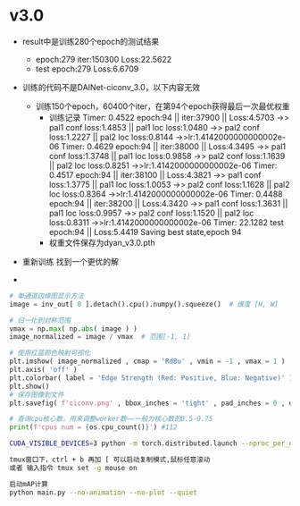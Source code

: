 # v3.0
- result中是训练280个epoch的测试结果
  - epoch:279 iter:150300 Loss:22.5622
  - test epoch:279 Loss:6.6709

- 训练的代码不是DAINet-ciconv_3.0，以下内容无效
  - 训练150个epoch，60400个iter，在第94个epoch获得最后一次最优权重
    - 训练记录
        Timer: 0.4522
        epoch:94 || iter:37900 || Loss:4.5703
        ->> pal1 conf loss:1.4853 || pal1 loc loss:1.0480
        ->> pal2 conf loss:1.2227 || pal2 loc loss:0.8144
        ->>lr:1.4142000000000002e-06
        Timer: 0.4629
        epoch:94 || iter:38000 || Loss:4.3495
        ->> pal1 conf loss:1.3748 || pal1 loc loss:0.9858
        ->> pal2 conf loss:1.1639 || pal2 loc loss:0.8251
        ->>lr:1.4142000000000002e-06
        Timer: 0.4517
        epoch:94 || iter:38100 || Loss:4.3821
        ->> pal1 conf loss:1.3775 || pal1 loc loss:1.0053
        ->> pal2 conf loss:1.1628 || pal2 loc loss:0.8364
        ->>lr:1.4142000000000002e-06
        Timer: 0.4488
        epoch:94 || iter:38200 || Loss:4.3420
        ->> pal1 conf loss:1.3631 || pal1 loc loss:0.9957
        ->> pal2 conf loss:1.1520 || pal2 loc loss:0.8311
        ->>lr:1.4142000000000002e-06
        Timer: 22.1282
        test epoch:94 || Loss:5.4419
        Saving best state,epoch 94
    - 权重文件保存为dyan_v3.0.pth
- 重新训练 找到一个更优的解
- 
```python
# 单通道边缘图显示方法
image = inv_out[ 0 ].detach().cpu().numpy().squeeze()  # 维度 [H, W]

# 归一化到对称范围
vmax = np.max( np.abs( image ) )
image_normalized = image / vmax  # 范围[-1, 1]

# 使用红蓝颜色映射可视化
plt.imshow( image_normalized , cmap = 'RdBu' , vmin = -1 , vmax = 1 )
plt.axis( 'off' )
plt.colorbar( label = 'Edge Strength (Red: Positive, Blue: Negative)' )
plt.show()
# 保存图像到文件
plt.savefig( f'ciconv.png' , bbox_inches = 'tight' , pad_inches = 0 , dpi = 800 )
```

```python
# 查询cpu核心数，用来调整worker数——一般为核心数的0.5-0.75
print(f'cpus num = {os.cpu_count()}') #112
```

```bash
CUDA_VISIBLE_DEVICES=3 python -m torch.distributed.launch --nproc_per_node=1 train.py
```

```bash
tmux窗口下，ctrl + b 再加 [ 可以启动复制模式,鼠标任意滚动
或者 输入指令 tmux set -g mouse on
```

```bash
启动mAP计算
python main.py --no-animation --no-plot --quiet
```
